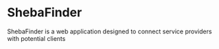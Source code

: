 # ShebaFinder
ShebaFinder is a web application designed to connect service providers with potential clients
